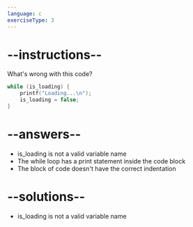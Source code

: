 ```yaml
---
language: c
exerciseType: 3
---
```


# --instructions--

What's wrong with this code?
```c
while (is_loading) {
    printf("Loading...\n");
    is_loading = false;
}
```

# --answers--

- is_loading is not a valid variable name
- The while loop has a print statement inside the code block
- The block of code doesn't have the correct indentation

# --solutions--

- is_loading is not a valid variable name
